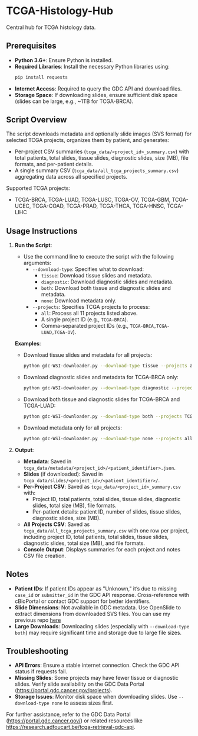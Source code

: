 # TCGA-Histology-Hub
Central hub for TCGA histology data.


## Prerequisites

- **Python 3.6+**: Ensure Python is installed.
- **Required Libraries**: Install the necessary Python libraries using:
  ```bash
  pip install requests
  ```
- **Internet Access**: Required to query the GDC API and download files.
- **Storage Space**: If downloading slides, ensure sufficient disk space (slides can be large, e.g., ~1TB for TCGA-BRCA).

## Script Overview

The script downloads metadata and optionally slide images (SVS format) for selected TCGA projects, organizes them by patient, and generates:
- Per-project CSV summaries (`tcga_data/<project_id>_summary.csv`) with total patients, total slides, tissue slides, diagnostic slides, size (MB), file formats, and per-patient details.
- A single summary CSV (`tcga_data/all_tcga_projects_summary.csv`) aggregating data across all specified projects.

Supported TCGA projects:
- TCGA-BRCA, TCGA-LUAD, TCGA-LUSC, TCGA-OV, TCGA-GBM, TCGA-UCEC, TCGA-COAD, TCGA-PRAD, TCGA-THCA, TCGA-HNSC, TCGA-LIHC

## Usage Instructions


1. **Run the Script**:
   - Use the command line to execute the script with the following arguments:
     - `--download-type`: Specifies what to download:
       - `tissue`: Download tissue slides and metadata.
       - `diagnostic`: Download diagnostic slides and metadata.
       - `both`: Download both tissue and diagnostic slides and metadata.
       - `none`: Download metadata only.
     - `--projects`: Specifies TCGA projects to process:
       - `all`: Process all 11 projects listed above.
       - A single project ID (e.g., `TCGA-BRCA`).
       - Comma-separated project IDs (e.g., `TCGA-BRCA,TCGA-LUAD,TCGA-OV`).

   **Examples**:
   - Download tissue slides and metadata for all projects:
     ```bash
     python gdc-WSI-downloader.py --download-type tissue --projects all
     ```
   - Download diagnostic slides and metadata for TCGA-BRCA only:
     ```bash
     python gdc-WSI-downloader.py --download-type diagnostic --projects TCGA-BRCA
     ```
   - Download both tissue and diagnostic slides for TCGA-BRCA and TCGA-LUAD:
     ```bash
     python gdc-WSI-downloader.py --download-type both --projects TCGA-BRCA,TCGA-LUAD
     ```
   - Download metadata only for all projects:
     ```bash
     python gdc-WSI-downloader.py --download-type none --projects all
     ```

3. **Output**:
   - **Metadata**: Saved in `tcga_data/metadata/<project_id>/<patient_identifier>.json`.
   - **Slides** (if downloaded): Saved in `tcga_data/slides/<project_id>/<patient_identifier>/`.
   - **Per-Project CSV**: Saved as `tcga_data/<project_id>_summary.csv` with:
     - Project ID, total patients, total slides, tissue slides, diagnostic slides, total size (MB), file formats.
     - Per-patient details: patient ID, number of slides, tissue slides, diagnostic slides, size (MB).
   - **All Projects CSV**: Saved as `tcga_data/all_tcga_projects_summary.csv` with one row per project, including project ID, total patients, total slides, tissue slides, diagnostic slides, total size (MB), and file formats.
   - **Console Output**: Displays summaries for each project and notes CSV file creation.

## Notes
- **Patient IDs**: If patient IDs appear as "Unknown," it’s due to missing `case_id` or `submitter_id` in the GDC API response. Cross-reference with cBioPortal or contact GDC support for better identifiers.
- **Slide Dimensions**: Not available in GDC metadata. Use OpenSlide to extract dimensions from downloaded SVS files. You can use my previous repo [here]([link](https://github.com/EbrahimiAmirHosein/LungHistoNet/tree/amir-experiment/Date%20Prepration))
- **Large Downloads**: Downloading slides (especially with `--download-type both`) may require significant time and storage due to large file sizes.

## Troubleshooting
- **API Errors**: Ensure a stable internet connection. Check the GDC API status if requests fail.
- **Missing Slides**: Some projects may have fewer tissue or diagnostic slides. Verify slide availability on the GDC Data Portal (https://portal.gdc.cancer.gov/projects).
- **Storage Issues**: Monitor disk space when downloading slides. Use `--download-type none` to assess sizes first.

For further assistance, refer to the GDC Data Portal (https://portal.gdc.cancer.gov/) or related resources like https://research.adfoucart.be/tcga-retrieval-gdc-api.
